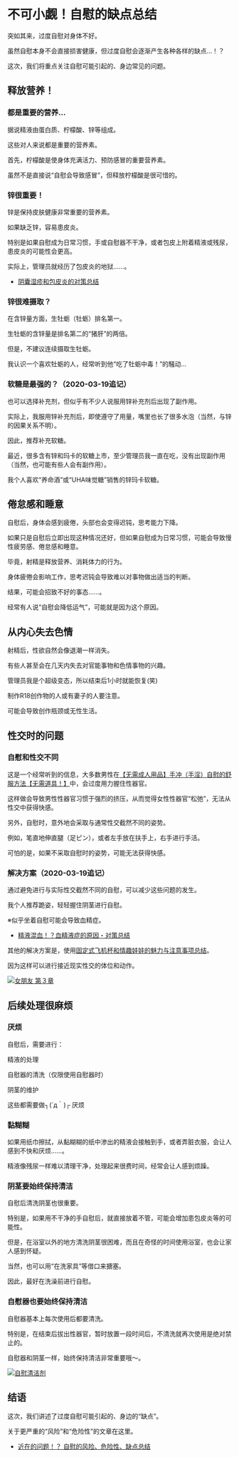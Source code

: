 # 不可小觑！自慰的缺点总结 [​](#不可小觑-自慰的缺点总结)

突如其来，过度自慰对身体不好。

虽然自慰本身不会直接损害健康，但过度自慰会逐渐产生各种各样的缺点…！？

这次，我们将重点关注自慰可能引起的、身边常见的问题。

## 释放营养！ [​](#释放营养)

### 都是重要的营养… [​](#都是重要的营养)

据说精液由蛋白质、柠檬酸、锌等组成。

这些对人来说都是重要的营养素。

首先，柠檬酸是使身体充满活力、预防感冒的重要营养素。

虽然不是直接说“自慰会导致感冒”，但释放柠檬酸是很可惜的。

### 锌很重要！ [​](#锌很重要)

锌是保持皮肤健康非常重要的营养素。

如果缺乏锌，容易患皮炎。

特别是如果自慰成为日常习惯，手或自慰器不干净，或者包皮上附着精液或残尿，患皮炎的可能性会更高。

实际上，管理员就经历了包皮炎的地狱……。

+   [阴囊湿疹和包皮炎的对策总结](/onanie-a/shisshin.html)

### 锌很难摄取？ [​](#锌很难摄取)

在含锌量方面，生牡蛎（牡蛎）排名第一。

生牡蛎的含锌量是排名第二的“猪肝”的两倍。

但是，不建议连续摄取生牡蛎。

我认识一个喜欢牡蛎的人，经常听到他“吃了牡蛎中毒！”的騒动…

### 软糖是最强的？（2020-03-19追记） [​](#软糖是最强的-2020-03-19追记)

也可以选择补充剂，但似乎有不少人说服用锌补充剂后出现了副作用。

实际上，我服用锌补充剂后，即使遵守了用量，嘴里也长了很多水泡（当然，与锌的因果关系不明）。

因此，推荐补充软糖。

最近，很多含有锌和玛卡的软糖上市，至少管理员我一直在吃，没有出现副作用（当然，也可能有些人会有副作用）。

我个人喜欢“养命酒”或“UHA味觉糖”销售的锌玛卡软糖。

## 倦怠感和睡意 [​](#倦怠感和睡意)

自慰后，身体会感到疲倦，头部也会变得迟钝，思考能力下降。

如果只是自慰后立即出现这种情况还好，但如果自慰成为日常习惯，可能会导致慢性疲劳感、倦怠感和睡意。

毕竟，射精是释放营养、消耗体力的行为。

身体疲倦会影响工作，思考迟钝会导致难以对事物做出适当的判断。

结果，可能会招致不好的事态……。

经常有人说“自慰会降低运气”，可能就是因为这个原因。

## 从内心失去色情 [​](#从内心失去色情)

射精后，性欲自然会像退潮一样消失。

有些人甚至会在几天内失去对官能事物和色情事物的兴趣。

管理员我是个超级变态，所以结束后1小时就能恢复(笑)

制作R18创作物的人或有妻子的人要注意。

可能会导致创作瓶颈或无性生活。

## 性交时的问题 [​](#性交时的问题)

### 自慰和性交不同 [​](#自慰和性交不同)

这是一个经常听到的信息，大多数男性在[【无需成人用品】手冲（手淫）自慰的舒服方法【无需道具！】](/onanie-a/zoufuku001.html)中，会过度用力握住性器官。

这样做会导致男性性器官习惯于强烈的挤压，从而觉得女性性器官“松弛”，无法从性交中获得快感。

另外，自慰时，意外地会采取与通常性交截然不同的姿势。

例如，笔直地伸直腿（足ピン），或者左手放在扶手上，右手进行手活。

可怕的是，如果不采取自慰时的姿势，可能无法获得快感。

### 解决方案（2020-03-19追记） [​](#解决方案-2020-03-19追记)

通过避免进行与实际性交截然不同的自慰，可以减少这些问题的发生。

我个人推荐跪姿，轻轻握住阴茎进行自慰。

※似乎坐着自慰可能会导致血精症。

+   [精液混血！？血精液症的原因・对策总结](/onanie-a/broad01.html)

其他的解决方案是，使用[固定式飞机杯和情趣娃娃的魅力与注意事项总结](/onanie-a/lovedoll001.html)。

因为这样可以进行接近现实性交的体位和动作。

[![](https://img.e-nls.com/pict_pc/1_1544590839_m_UrkYc.jpg)女朋友 第３章](https://www.e-nls.com/access.php?agency_id=af486217&pcode=8754)

## 后续处理很麻烦 [​](#后续处理很麻烦)

### 厌烦 [​](#厌烦)

自慰后，需要进行：

精液的处理

自慰器的清洗（仅限使用自慰器时）

阴茎的维护

这些都需要做┐(´д｀)┌ 厌烦

### 黏糊糊 [​](#黏糊糊)

如果用纸巾擦拭，从黏糊糊的纸中渗出的精液会接触到手，或者弄脏衣服，会让人感到不快和厌烦……。

精液像残尿一样难以清理干净，处理起来很费时间，经常会让人感到烦躁。

### 阴茎要始终保持清洁 [​](#阴茎要始终保持清洁)

自慰后清洗阴茎也很重要。

特别是，如果用不干净的手自慰后，就直接放着不管，可能会增加患包皮炎等的可能性。

但是，在浴室以外的地方清洗阴茎很困难，而且在奇怪的时间使用浴室，也会让家人感到怀疑。

当然，也可以用“在洗家具”等借口来搪塞。

因此，最好在洗澡前进行自慰。

### 自慰器也要始终保持清洁 [​](#自慰器也要始终保持清洁)

自慰器基本上每次使用后都要清洗。

特别是，在结束后拔出性器官，暂时放置一段时间后，不清洗就再次使用是绝对禁止的。

自慰器和阴茎一样，始终保持清洁非常重要哦～。

[![](https://img.e-nls.com/pict_pc/1_1315370197_m_utBI9.jpg)自慰清洁剂](https://www.e-nls.com/access.php?agency_id=af486217&pcode=7009)

## 结语 [​](#结语)

这次，我们讲述了过度自慰可能引起的、身边的“缺点”。

关于更严重的“风险”和“危险性”的文章在这里。

+   [近在的问题！？ 自慰的风险、危险性、缺点总结](/onanie-a/risk.html)